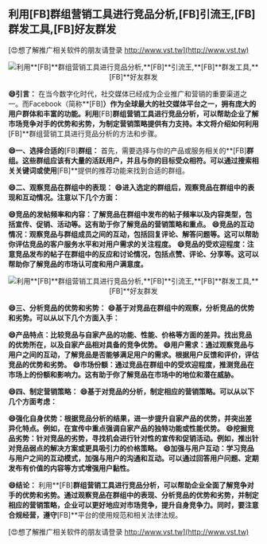 ## **利用**[FB]**群组营销工具进行竞品分析,**[FB]**引流王,**[FB]**群发工具,**[FB]**好友群发**

[😍想了解推广相关软件的朋友请登录 http://www.vst.tw](http://www.vst.tw)

 <center><img src="https://vst.tw/MP4/tuiguang/png/3.png" alt="利用**[FB]**群组营销工具进行竞品分析,**[FB]**引流王,**[FB]**群发工具,**[FB]**好友群发"></center>

**😄引言：**
在当今数字化时代，社交媒体已经成为企业推广和营销的重要渠道之一。而Facebook（简称**[FB]**）作为全球最大的社交媒体平台之一，拥有庞大的用户群体和丰富的功能。利用**[FB]**群组营销工具进行竞品分析，可以帮助企业了解市场竞争对手的优势和劣势，为制定营销策略提供有力支持。本文将介绍如何利用**[FB]**群组营销工具进行竞品分析的方法和步骤。

**😄一、选择合适的**[FB]**群组：**
首先，需要选择与你的产品或服务相关的**[FB]**群组。这些群组应该有大量的活跃用户，并且与你的目标受众相符。可以通过搜索相关关键词或使用**[FB]**提供的推荐功能来找到合适的群组。

**😄二、观察竞品在群组中的表现：**
**😄进入选定的群组后，观察竞品在群组中的表现和互动情况。注意以下几个方面：**

**😄竞品的发帖频率和内容：了解竞品在群组中发布的帖子频率以及内容类型，包括宣传、促销、活动等。这有助于你了解竞品的营销策略和重点。**
**😄竞品的互动情况：观察竞品与群组成员之间的互动，包括回复评论、解答问题等。这可以帮助你评估竞品的客户服务水平和对用户需求的关注程度。**
**😄竞品的受欢迎程度：注意竞品发布的帖子在群组中的反应和讨论情况，包括点赞、评论、分享等。这可以帮助你了解竞品的市场认可度和用户满意度。**

 <center><img src="https://vst.tw/MP4/tuiguang/png/6.png" alt="利用**[FB]**群组营销工具进行竞品分析,**[FB]**引流王,**[FB]**群发工具,**[FB]**好友群发"></center>

**😄三、分析竞品的优势和劣势：**
**😄基于对竞品在群组中的观察，分析竞品的优势和劣势。可以从以下几个方面入手：**

**😄产品特点：比较竞品与自家产品的功能、性能、价格等方面的差异。找出竞品的优势所在，以及自家产品相对具备的竞争优势。**
**😄用户需求：通过观察竞品与用户之间的互动，了解竞品是否能够满足用户的需求。根据用户反馈和评价，评估竞品的优势和劣势。**
**😄市场份额：通过竞品在群组中的受欢迎程度，推测竞品在市场上的份额和影响力。这有助于你了解竞品在市场中的地位和潜在威胁。**

**😄四、制定营销策略：**
**😄基于对竞品的分析，制定相应的营销策略。可以从以下几个方面考虑：**

**😄强化自身优势：根据竞品分析的结果，进一步提升自家产品的优势，并突出差异化特点。例如，在宣传中重点强调自家产品的独特功能或性能优势。**
**😄挖掘竞品劣势：针对竞品的劣势，寻找机会进行针对性的宣传和促销活动。例如，推出针对竞品弱点的解决方案或更具吸引力的价格策略。**
**😄加强与用户互动：学习竞品与用户之间的互动模式，加强与用户的沟通和互动。可以通过回答用户问题、定期发布有价值的内容等方式增强用户黏性。**

**😄结论：**
利用**[FB]**群组营销工具进行竞品分析，可以帮助企业全面了解竞争对手的优势和劣势。通过观察竞品在群组中的表现、分析竞品的优势和劣势，并制定相应的营销策略，企业可以更好地应对市场竞争，提升自身竞争力。同时，要注意合规经营，遵守**[FB]**平台的使用规范和相关法律法规。

[😍想了解推广相关软件的朋友请登录 http://www.vst.tw](http://www.vst.tw)



